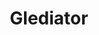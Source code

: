 ---
title: Glediator
description: Creates an effect that is used to import effects created with the Glediator application.
aliases: [/vixen-3-documentation/sequencer/effects/pixel-lighting-effects/glediator/]
---